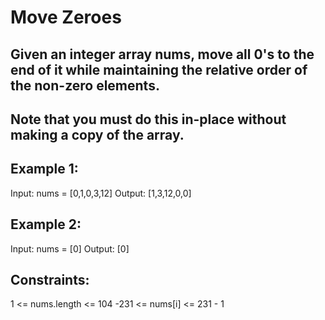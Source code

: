 # Move Zeroes

## Given an integer array nums, move all 0's to the end of it while maintaining the relative order of the non-zero elements.

## Note that you must do this in-place without making a copy of the array.

 

## Example 1:

Input: nums = [0,1,0,3,12]
Output: [1,3,12,0,0]

## Example 2:

Input: nums = [0]
Output: [0]
 

## Constraints:

1 <= nums.length <= 104
-231 <= nums[i] <= 231 - 1